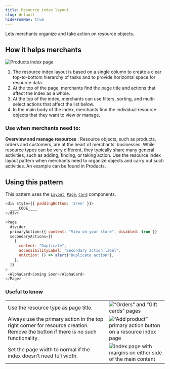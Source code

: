 ```yaml
---
title: Resource index layout
slug: default
hideFromNav: true
---
```


Lets merchants organize and take action on resource objects.

<div as="HowItHelps">

## How it helps merchants

![Products index page](/images/patterns/resource-index-cover-image.png)

1. The resource index layout is based on a single column to create a clear top-to-bottom hierarchy of tasks and to provide horizontal space for resource data.
2. At the top of the page, merchants find the page title and actions that affect the index as a whole.
3. At the top of the index, merchants can use filters, sorting, and multi-select actions that affect the list below.
4. In the main body of the index, merchants find the individual resource objects that they want to view or manage.

<div as="DefinitionTable">

### Use when merchants need to:

**Overview and manage resources**
:   Resource objects, such as products, orders and customers, are at the heart of merchants’ businesses. While resource types can be very different, they typically share many general activities, such as adding, finding, or taking action. Use the resource index layout pattern when merchants need to organize objects and carry out such activities. An example can be found in Products.

</div>
</div>
<div as="Usage">

## Using this pattern

This pattern uses the [`Layout`](/components/layout-and-structure/layout), [`Page`](/components/layout-and-structure/page), [`Card`](/components/layout-and-structure/alpha-card) components.

```javascript {"type":"previewContext","for":"example"}'
<div style={{ paddingBottom: '2rem' }}>
  ____CODE____
</div>
```

```javascript {"type":"livePreview","id":"example"}'
<Page
  divider
  primaryAction={{ content: "View on your store", disabled: true }}
  secondaryActions={[
    {
      content: "Duplicate",
      accessibilityLabel: "Secondary action label",
      onAction: () => alert("Duplicate action"),
    },
  ]}
>
 <AlphaCard>Coming Soon</AlphaCard>
</Page>
```

</div>
<div as="UsefulToKnow">

### Useful to know

| | |
|-|-|
|Use the resource type as page title.|![“Orders” and “Gift cards” pages](/images/patterns/resource-index-usage-1.png)|
|Always use the primary action in the top right corner for resource creation. Remove the button if there is no such functionality.|![“Add product” primary action button on a resource index page](/images/patterns/resource-index-usage-2.png)|
|Set the page width to normal if the index doesn’t need full width.|![Index page with margins on either side of the main content](/images/patterns/resource-index-usage-3.png)|

</div>